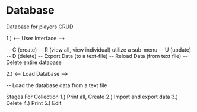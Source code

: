 # Database
Database for players
CRUD

1.) <-- User Interface -->

-- C (create)
-- R (view all, view individual) utilize a sub-menu
-- U (update)
-- D (delete)
-- Export Data (to a text-file)
-- Reload Data (from text file)
-- Delete entire database

2.) <-- Load Database -->

-- Load the database data from a text file


Stages For Collection
1.) Print all, Create 
2.) Import and export data
3.) Delete
4.) Print
5.) Edit
